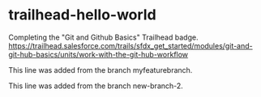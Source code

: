 # trailhead-hello-world
Completing the "Git and Github Basics" Trailhead badge. https://trailhead.salesforce.com/trails/sfdx_get_started/modules/git-and-git-hub-basics/units/work-with-the-git-hub-workflow

This line was added from the branch myfeaturebranch.

This line was added from the branch new-branch-2.